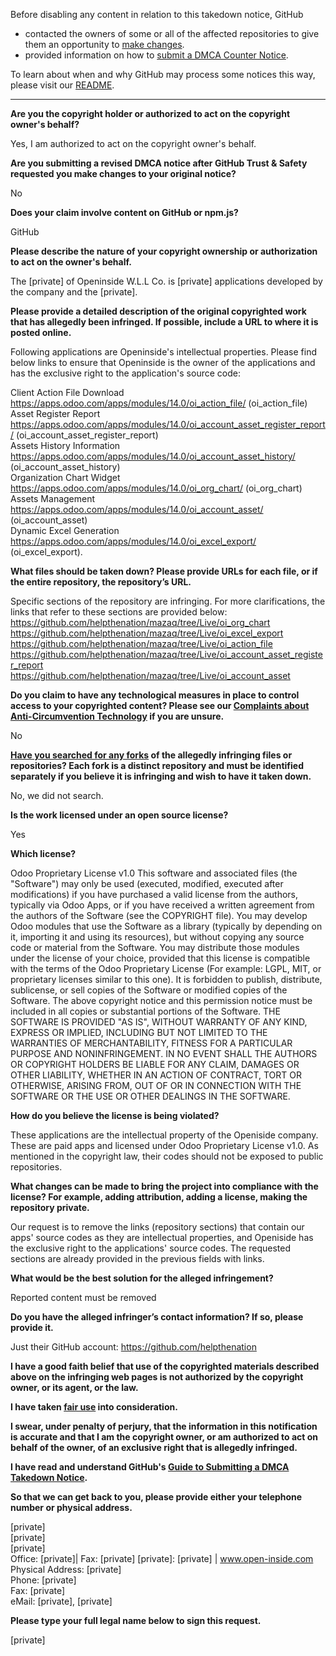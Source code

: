 Before disabling any content in relation to this takedown notice, GitHub
- contacted the owners of some or all of the affected repositories to give them an opportunity to [make changes](https://docs.github.com/en/github/site-policy/dmca-takedown-policy#a-how-does-this-actually-work).
- provided information on how to [submit a DMCA Counter Notice](https://docs.github.com/en/articles/guide-to-submitting-a-dmca-counter-notice).

To learn about when and why GitHub may process some notices this way, please visit our [README](https://github.com/github/dmca/blob/master/README.md#anatomy-of-a-takedown-notice).

---

**Are you the copyright holder or authorized to act on the copyright owner's behalf?**

Yes, I am authorized to act on the copyright owner's behalf.

**Are you submitting a revised DMCA notice after GitHub Trust & Safety requested you make changes to your original notice?**

No

**Does your claim involve content on GitHub or npm.js?**

GitHub

**Please describe the nature of your copyright ownership or authorization to act on the owner's behalf.**

The [private] of Openinside W.L.L Co. is [private] applications developed by the company and the [private].

**Please provide a detailed description of the original copyrighted work that has allegedly been infringed. If possible, include a URL to where it is posted online.**

Following applications are Openinside's intellectual properties. Please find below links to ensure that Openinside is the owner of the applications and has the exclusive right to the application's source code:

Client Action File Download https://apps.odoo.com/apps/modules/14.0/oi_action_file/ (oi_action_file)  
Asset Register Report https://apps.odoo.com/apps/modules/14.0/oi_account_asset_register_report/ (oi_account_asset_register_report)  
Assets History Information https://apps.odoo.com/apps/modules/14.0/oi_account_asset_history/ (oi_account_asset_history)  
Organization Chart Widget https://apps.odoo.com/apps/modules/14.0/oi_org_chart/ (oi_org_chart)  
Assets Management https://apps.odoo.com/apps/modules/14.0/oi_account_asset/ (oi_account_asset)  
Dynamic Excel Generation https://apps.odoo.com/apps/modules/14.0/oi_excel_export/ (oi_excel_export). 

**What files should be taken down? Please provide URLs for each file, or if the entire repository, the repository’s URL.**

Specific sections of the repository are infringing. For more clarifications, the links that refer to these sections are provided below:  
https://github.com/helpthenation/mazaq/tree/Live/oi_org_chart  
https://github.com/helpthenation/mazaq/tree/Live/oi_excel_export  
https://github.com/helpthenation/mazaq/tree/Live/oi_action_file  
https://github.com/helpthenation/mazaq/tree/Live/oi_account_asset_register_report  
https://github.com/helpthenation/mazaq/tree/Live/oi_account_asset

**Do you claim to have any technological measures in place to control access to your copyrighted content? Please see our <a href="https://docs.github.com/articles/guide-to-submitting-a-dmca-takedown-notice#complaints-about-anti-circumvention-technology">Complaints about Anti-Circumvention Technology</a> if you are unsure.**

No

**<a href="https://docs.github.com/articles/dmca-takedown-policy#b-what-about-forks-or-whats-a-fork">Have you searched for any forks</a> of the allegedly infringing files or repositories? Each fork is a distinct repository and must be identified separately if you believe it is infringing and wish to have it taken down.**

No, we did not search.

**Is the work licensed under an open source license?**

Yes

**Which license?**

Odoo Proprietary License v1.0
This software and associated files (the "Software") may only be used (executed,
modified, executed after modifications) if you have purchased a valid license
from the authors, typically via Odoo Apps, or if you have received a written
agreement from the authors of the Software (see the COPYRIGHT file).
You may develop Odoo modules that use the Software as a library (typically
by depending on it, importing it and using its resources), but without copying
any source code or material from the Software. You may distribute those
modules under the license of your choice, provided that this license is
compatible with the terms of the Odoo Proprietary License (For example:
LGPL, MIT, or proprietary licenses similar to this one).
It is forbidden to publish, distribute, sublicense, or sell copies of the Software
or modified copies of the Software.
The above copyright notice and this permission notice must be included in all
copies or substantial portions of the Software.
THE SOFTWARE IS PROVIDED "AS IS", WITHOUT WARRANTY OF ANY KIND, EXPRESS OR
IMPLIED, INCLUDING BUT NOT LIMITED TO THE WARRANTIES OF MERCHANTABILITY,
FITNESS FOR A PARTICULAR PURPOSE AND NONINFRINGEMENT.
IN NO EVENT SHALL THE AUTHORS OR COPYRIGHT HOLDERS BE LIABLE FOR ANY CLAIM,
DAMAGES OR OTHER LIABILITY, WHETHER IN AN ACTION OF CONTRACT, TORT OR OTHERWISE,
ARISING FROM, OUT OF OR IN CONNECTION WITH THE SOFTWARE OR THE USE OR OTHER
DEALINGS IN THE SOFTWARE.

**How do you believe the license is being violated?**

These applications are the intellectual property of the Openiside company. These are paid apps and licensed under Odoo Proprietary License v1.0. As mentioned in the copyright law, their codes should not be exposed to public repositories.

**What changes can be made to bring the project into compliance with the license? For example, adding attribution, adding a license, making the repository private.**

Our request is to remove the links (repository sections) that contain our apps' source codes as they are intellectual properties, and Openiside has the exclusive right to the applications' source codes. The requested sections are already provided in the previous fields with links.

**What would be the best solution for the alleged infringement?**

Reported content must be removed

**Do you have the alleged infringer’s contact information? If so, please provide it.**

Just their GitHub account: https://github.com/helpthenation

**I have a good faith belief that use of the copyrighted materials described above on the infringing web pages is not authorized by the copyright owner, or its agent, or the law.**

**I have taken <a href="https://www.lumendatabase.org/topics/22">fair use</a> into consideration.**

**I swear, under penalty of perjury, that the information in this notification is accurate and that I am the copyright owner, or am authorized to act on behalf of the owner, of an exclusive right that is allegedly infringed.**

**I have read and understand GitHub's <a href="https://docs.github.com/articles/guide-to-submitting-a-dmca-takedown-notice/">Guide to Submitting a DMCA Takedown Notice</a>.**

**So that we can get back to you, please provide either your telephone number or physical address.**

[private]  
[private]  
[private]  
Office: [private]| Fax: [private]
[private]: [private] | www.open-inside.com
Physical Address: [private]  
Phone: [private]  
Fax: [private]  
eMail: [private], [private]

**Please type your full legal name below to sign this request.**

[private]
